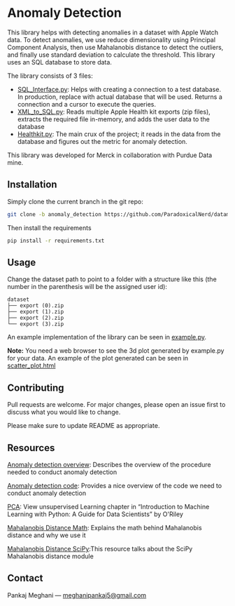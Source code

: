 # Anomaly Detection

This library helps with detecting anomalies in a dataset with Apple Watch data. To detect anomalies, we use reduce dimensionality using Principal Component Analysis, then use Mahalanobis distance to detect the outliers, and finally use standard deviation to calculate the threshold. This library uses an SQL database to store data.

The library consists of 3 files:

-   [SQL_Interface.py](src/SQL_Interface.py): Helps with creating a connection to a test database. In production, replace with actual database that will be used. Returns a connection and a cursor to execute the queries.
-   [XML_to_SQL.py](src/XML_to_SQL.py): Reads multiple Apple Health kit exports (zip files), extracts the required file in-memory, and adds the user data to the database
-   [Healthkit.py](src/Healthkit.py): The main crux of the project; it reads in the data from the database and figures out the metric for anomaly detection.

This library was developed for Merck in collaboration with Purdue Data mine.

## Installation

Simply clone the current branch in the git repo:

```bash
git clone -b anomaly_detection https://github.com/ParadoxicalNerd/datamine-merck-biometrics-ds.git
```

Then install the requirements

```bash
pip install -r requirements.txt
```

## Usage

Change the dataset path to point to a folder with a structure like this (the number in the parenthesis will be the assigned user id):

```
dataset
├── export (0).zip
├── export (1).zip
├── export (2).zip
└── export (3).zip
```

An example implementation of the library can be seen in [example.py](example.py).

**Note:** You need a web browser to see the 3d plot generated by example.py for your data. An example of the plot generated can be seen in [scatter_plot.html](scatter_plot.html)

## Contributing

Pull requests are welcome. For major changes, please open an issue first to discuss what you would like to change.

Please make sure to update README as appropriate.

## Resources

[Anomaly detection overview](https://towardsdatascience.com/how-to-use-machine-learning-for-anomaly-detection-and-condition-monitoring-6742f82900d7): Describes the overview of the procedure needed to conduct anomaly detection

[Anomaly detection code](https://towardsdatascience.com/machine-learning-for-anomaly-detection-and-condition-monitoring-d4614e7de770): Provides a nice overview of the code we need to conduct anomaly detection

[PCA](https://github.com/amueller/introduction_to_ml_with_python/blob/master/03-unsupervised-learning.ipynb): View unsupervised Learning chapter in “Introduction to Machine Learning with Python: A Guide for Data Scientists” by O'Riley

[Mahalanobis Distance Math](https://towardsdatascience.com/multivariate-outlier-detection-in-high-dimensional-spectral-data-45878fd0ccb8): Explains the math behind Mahalanobis distance and why we use it

[Mahalanobis Distance SciPy](https://ogrisel.github.io/scikit-learn.org/sklearn-tutorial/auto_examples/covariance/plot_mahalanobis_distances.html):This resource talks about the SciPy Mahalanobis distance module

## Contact

Pankaj Meghani — [meghanipankaj5@gmail.com](mailto:meghanipankaj5@gmail.com)
